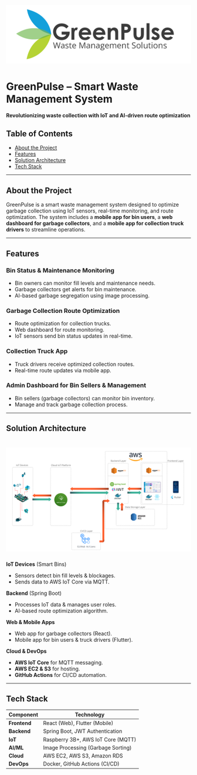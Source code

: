 # ![GreenPulse Logo](assets/logo_cropped.png)  
# **GreenPulse – Smart Waste Management System**  
**Revolutionizing waste collection with IoT and AI-driven route optimization**

## Table of Contents
- [About the Project](#about-the-project)
- [Features](#features)
- [Solution Architecture](#solution-architecture)
- [Tech Stack](#tech-stack)

---


## About the Project  
GreenPulse is a smart waste management system designed to optimize garbage collection using IoT sensors, real-time monitoring, and route optimization. The system includes a **mobile app for bin users**, a **web dashboard for garbage collectors**, and a **mobile app for collection truck drivers** to streamline operations.


---


## **Features**  

### **Bin Status & Maintenance Monitoring**  
- Bin owners can monitor fill levels and maintenance needs.  
- Garbage collectors get alerts for bin maintenance.  
- AI-based garbage segregation using image processing.  

### **Garbage Collection Route Optimization**  
- Route optimization for collection trucks.  
- Web dashboard for route monitoring.  
- IoT sensors send bin status updates in real-time.  

### **Collection Truck App**  
- Truck drivers receive optimized collection routes.  
- Real-time route updates via mobile app.   

### **Admin Dashboard for Bin Sellers & Management**  
- Bin sellers (garbage collectors) can monitor bin inventory.  
- Manage and track garbage collection process.


---


## **Solution Architecture**
# ![Solution Architecture](assets/solution_architecture.png)

**IoT Devices** (Smart Bins)  
   - Sensors detect bin fill levels & blockages.  
   - Sends data to AWS IoT Core via MQTT.  

**Backend** (Spring Boot)  
   - Processes IoT data & manages user roles.  
   - AI-based route optimization algorithm.  

**Web & Mobile Apps**  
   - Web app for garbage collectors (React).  
   - Mobile app for bin users & truck drivers (Flutter).  

**Cloud & DevOps**  
   - **AWS IoT Core** for MQTT messaging.  
   - **AWS EC2 & S3** for hosting.  
   - **GitHub Actions** for CI/CD automation.  

---


## **Tech Stack**  

| Component       | Technology |
|----------------|------------|
| **Frontend**   | React (Web), Flutter (Mobile) |
| **Backend**    | Spring Boot, JWT Authentication |
| **IoT**        | Raspberry 3B+, AWS IoT Core (MQTT) |
| **AI/ML**      | Image Processing (Garbage Sorting) |
| **Cloud**      | AWS EC2, AWS S3, Amazon RDS |
| **DevOps**     | Docker, GitHub Actions (CI/CD) |
